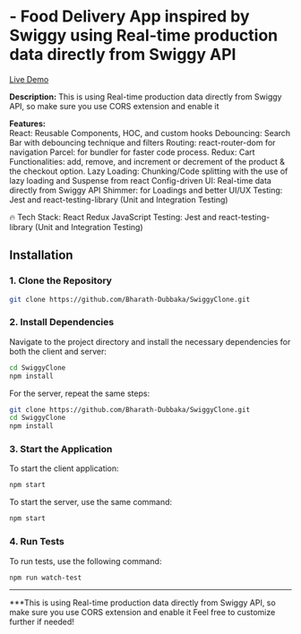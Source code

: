 
# - Food Delivery App inspired by Swiggy using Real-time production data directly from Swiggy API

[Live Demo](https://swigclone.netlify.app/)

**Description:**  This is using Real-time production data directly from Swiggy API, so make sure you use CORS extension and enable it 

**Features:**  
React: Reusable Components, HOC, and custom hooks
Debouncing: Search Bar with debouncing technique and filters
Routing: react-router-dom for navigation
Parcel: for bundler for faster code process.
Redux: Cart Functionalities: add, remove, and increment or decrement of the product & the checkout option.
Lazy Loading: Chunking/Code splitting with the use of lazy loading and Suspense from react
Config-driven UI: Real-time data directly from Swiggy API
Shimmer: for Loadings and better UI/UX
Testing: Jest and react-testing-library (Unit and Integration Testing)

🔥 Tech Stack:
React
Redux
JavaScript
Testing: Jest and react-testing-library (Unit and Integration Testing)

## Installation

### 1. Clone the Repository

```bash
git clone https://github.com/Bharath-Dubbaka/SwiggyClone.git
```

### 2. Install Dependencies

Navigate to the project directory and install the necessary dependencies for both the client and server:

```bash
cd SwiggyClone
npm install
```

For the server, repeat the same steps:

```bash
git clone https://github.com/Bharath-Dubbaka/SwiggyClone.git
cd SwiggyClone
npm install
```

### 3. Start the Application

To start the client application:

```bash
npm start
```

To start the server, use the same command:

```bash
npm start
```

### 4. Run Tests

To run tests, use the following command:

```bash
npm run watch-test
```

---
***This is using Real-time production data directly from Swiggy API, so make sure you use CORS extension and enable it 
Feel free to customize further if needed!